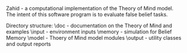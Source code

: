 Zahid - a computational implementation of the Theory of Mind model.  
The intent of this software program is to evaluate false belief tasks.

Directory structure:
\doc - documentation on the Theory of Mind and examples
\input - environment inputs
\memory - simulation for Belief Memory
\model - Thoery of Mind model modules
\output - utility classes and output reports
